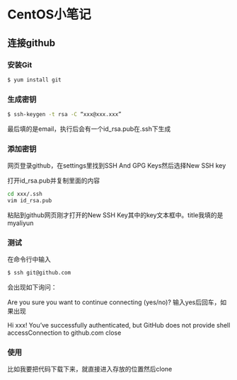 # CentOS小笔记

## 连接github

### 安装Git

```bash
$ yum install git
```



### 生成密钥

```bash
$ ssh-keygen -t rsa -C “xxx@xxx.xxx”
```

最后填的是email，执行后会有一个id_rsa.pub在.ssh下生成



### 添加密钥

网页登录github，在settings里找到SSH And GPG Keys然后选择New SSH key

打开id_rsa.pub并复制里面的内容

```bash
cd xxx/.ssh
vim id_rsa.pub
```

粘贴到github网页刚才打开的New SSH Key其中的key文本框中。title我填的是myaliyun



### 测试

在命令行中输入

```bash
$ ssh git@github.com
```


会出现如下询问：

Are you sure you want to continue connecting (yes/no)?
输入yes后回车，如果出现

Hi xxx! You’ve successfully authenticated, but GitHub does not provide shell accessConnection to github.com close



### 使用

比如我要把代码下载下来，就直接进入存放的位置然后clone





